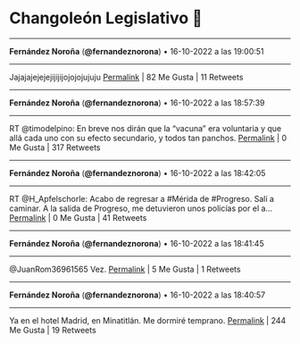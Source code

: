 # Changoleón Legislativo 🙈
*****
**Fernández Noroña** (**@fernandeznorona**) • 16-10-2022 a las 19:00:51
*****
Jajajajejejejijijijojojojujuju
[Permalink](https://twitter.com/fernandeznorona/status/1581842651430629376) | 82 Me Gusta | 11 Retweets
*****
**Fernández Noroña** (**@fernandeznorona**) • 16-10-2022 a las 18:57:39
*****
RT @timodelpino: En breve nos dirán que la “vacuna” era voluntaria y que allá cada uno con su efecto secundario, y todos tan panchos.
[Permalink](https://twitter.com/fernandeznorona/status/1581841843083350017) | 0 Me Gusta | 317 Retweets
*****
**Fernández Noroña** (**@fernandeznorona**) • 16-10-2022 a las 18:42:05
*****
RT @H_Apfelschorle: Acabo de regresar a #Mérida de #Progreso. Salí a caminar. A la salida de Progreso, me detuvieron unos policías por el a…
[Permalink](https://twitter.com/fernandeznorona/status/1581837926060523520) | 0 Me Gusta | 41 Retweets
*****
**Fernández Noroña** (**@fernandeznorona**) • 16-10-2022 a las 18:41:45
*****
@JuanRom36961565 Vez.
[Permalink](https://twitter.com/fernandeznorona/status/1581837843735154690) | 5 Me Gusta | 1 Retweets
*****
**Fernández Noroña** (**@fernandeznorona**) • 16-10-2022 a las 18:40:57
*****
Ya en el hotel Madrid, en Minatitlán. Me dormiré temprano.
[Permalink](https://twitter.com/fernandeznorona/status/1581837640415879168) | 244 Me Gusta | 19 Retweets